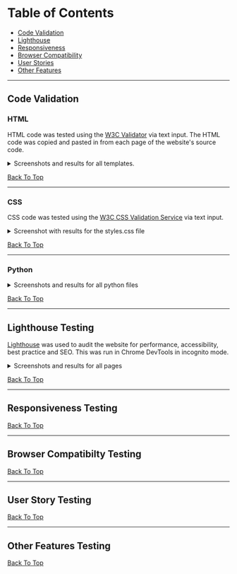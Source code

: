 # Table of Contents

* [Code Validation](#code-validation)
* [Lighthouse](#lighthouse-testing)
* [Responsiveness](#responsiveness-testing)
* [Browser Compatibility](#browser-compatibilty-testing)
* [User Stories](#user-story-testing)
* [Other Features](#other-features-testing)

_____

## Code Validation

### HTML

HTML code was tested using the [W3C Validator](https://validator.w3.org/) via text input.  The HTML code was copied and pasted in from each page of the website's source code.

<details>
<summary>Screenshots and results for all templates.</summary>
<br>

</details>

[Back To Top](#table-of-contents)

_____

### CSS

CSS code was tested using the [W3C CSS Validation Service](https://jigsaw.w3.org/css-validator/) via text input. 

<details>
<summary>Screenshot with results for the styles.css file</summary>
<br>

</details>

[Back To Top](#table-of-contents)

_____

### Python


<details>
<summary>Screenshots and results for all python files</summary>
<br>

</details>

[Back To Top](#table-of-contents)

_____

## Lighthouse Testing

[Lighthouse](https://developer.chrome.com/docs/lighthouse/overview/) was used to audit the website for performance, accessibility, best practice and SEO.  This was run in Chrome DevTools in incognito mode. 

<details>
<summary>Screenshots and results for all pages</summary>
<br>
### Home Page

**Mobile**

![Passed](documentation/mobile-home.png)

**Desktop**

![Passed](documentation/desktop-home.png)

### About Page

**Mobile**

![Passed](documentation/mobile-about.png)

**Desktop**

![Passed](documentation/desktop-about.png)

### Services Page

**Mobile**

![Passed](documentation/mobile-services.png)

**Desktop**

![Passed](documentation/desktop-services.png)

### Register

**Mobile**

![Passed](documentation/mobile-signup.png)

**Desktop**

![Passed](documentation/desktop-signup.png)

### Login

**Mobile**

![Passed](documentation/mobile-login.png)

**Desktop**

![Passed](documentation/desktop-login.png)

### Profile

**Mobile**

![Passed](documentation/mobile-profile.png)

**Desktop**

![Passed](documentation/desktop-profile.png)

### Logout

**Mobile**

![Passed](documentation/mobile-logout.png)

**Desktop**

![Passed](documentation/desktop-logout.png)


The following are the results for the Appointment pages

| Page | Device | Performance | Accessibility | Best Practice | SEO |
| ---- | ------ | ----------- | ------------- | ------------- | --- |
| Appointments w/o appointments | mobile  |  96 | 100 | 100 |  97 |
|                               | desktop | 100 | 100 | 100 | 100 |
| Appointments w/o profile | mobile  |  94 | 100 | 100 |  96 |
|                          | desktop | 100 | 100 | 100 | 100 |
| Appointments List        | mobile  |  95 | 100 | 100 |  97 |
|                          | desktop | 100 | 100 | 100 | 100 |
| Appointment Detail       | mobile  |  98 | 100 | 100 |  97 |
|                          | desktop |  99 | 100 | 100 | 100 |
| Appointment Create       | mobile  |  94 | 100 |  92 |  98 |
|                          | desktop | 100 | 100 |  92 | 100 |
| Appointments Update      | mobile  |  98 | 100 | 100 |  98 |
|                          | desktop | 100 | 100 | 100 | 100 |
| Appointments Delete      | mobile  |  98 | 100 | 100 |  97 |
|                          | desktop |  99 | 100 | 100 | 100 |
<br>
</details>

[Back To Top](#table-of-contents)

_____

## Responsiveness Testing


[Back To Top](#table-of-contents)

_____

## Browser Compatibilty Testing


[Back To Top](#table-of-contents)

_____

## User Story Testing


[Back To Top](#table-of-contents)

_____

## Other Features Testing


[Back To Top](#table-of-contents)

